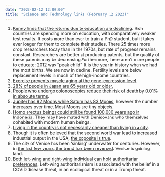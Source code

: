```yaml
---
date: "2023-02-12 12:00:00"
title: "Science and Technology links (February 12 2023)"
---
```




1. [Kenny finds that the returns due to education are declining](https://cgdev.org/sites/default/files/ultimate-resource-peaking.pdf). Rich countries are spending more on education, with comparatively weaker test results. It costs more than ever to train a PhD student, but it takes ever longer for them to complete their studies. There 25 times more crop researchers today than in the 1970s, but rate of progress remains constant. Researchers are better at producing patents, but the quality of these patents may be decreasing.Furthermore, there aren&rsquo;t more people to educate: 2012 was &ldquo;peak child&rdquo;. It is the year in history when we had the most births. We are now in decline. Fertility levels are below replacement levels in much of the high-income countries.
1. [Exercise prevents muscle aging at the gene-expression level](https://www.biorxiv.org/content/10.1101/2022.12.27.522062v1).
1. [28% of people in Japan are 65 years old or older.](https://www.bbc.com/news/world-asia-64373950)
1. [People who undergo colonoscopies reduce their risk of death by 0.01% in absolute terms](https://www.nejm.org/doi/full/10.1056/NEJMoa2208375).
1. [Jupiter has 92 Moons while Saturn has 83 Moons](https://en.wikipedia.org/wiki/Timeline_of_discovery_of_Solar_System_planets_and_their_moons), however the number increases over time. Most Moons are tiny objects.
1. [Homo erectus beings could still be found 100,000 years ago in Indonesia](https://www.science.org/content/article/ancient-human-species-made-last-stand-100000-years-ago-indonesian-island). They may have mated with Denisovans who themselves cohabited with modern human beings.
1. [Living in the country is not necessarily cheaper than living in a city](https://onlinelibrary.wiley.com/doi/full/10.1111/ruso.12475).
1. Though it is often believed that the second world war lead to increased industrial output in the USA, [the opposite is true](https://onlinelibrary.wiley.com/doi/full/10.1111/ehr.13239).
1. The city of Venice has been &lsquo;sinking&rsquo; underwater for centuries. However, in [the last few years, the trend has been reversed](https://www.sciencedirect.com/science/article/abs/pii/S0048969722073934): Venice is gaining land.
1. [Both left-wing and right-wing individual can hold authoritarian preferences](https://www.frontiersin.org/articles/10.3389/fpsyg.2022.1041391/full). Left-wing authoritarianism is associated with the belief in a COVID disease threat, in an ecological threat or in a Trump threat.


